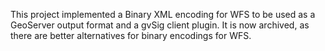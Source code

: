 This project implemented a Binary XML encoding for WFS to be used as a GeoServer output format and a gvSig client plugin.
It is now archived, as there are better alternatives for binary encodings for WFS.
